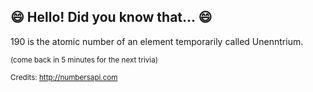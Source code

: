 ## 😄 Hello! Did you know that... 😄
190 is the atomic number of an element temporarily called Unenntrium.

<sup>(come back in 5 minutes for the next trivia)</sup>


<sup>Credits: http://numbersapi.com</sup>
